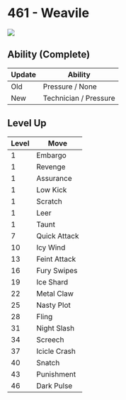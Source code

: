 # 461 - Weavile
![][461]

## Ability (Complete)

Update | Ability
---    | ---
Old    | Pressure / None
New    | Technician / Pressure

## Level Up

Level | Move
---   | ---
  1   | Embargo
  1   | Revenge
  1   | Assurance
  1   | Low Kick
  1   | Scratch
  1   | Leer
  1   | Taunt
  7   | Quick Attack
 10   | Icy Wind
 13   | Feint Attack
 16   | Fury Swipes
 19   | Ice Shard
 22   | Metal Claw
 25   | Nasty Plot
 28   | Fling
 31   | Night Slash
 34   | Screech
 37   | Icicle Crash
 40   | Snatch
 43   | Punishment
 46   | Dark Pulse



[461]: /img/pokemon/461.png

